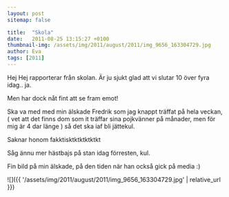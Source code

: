 ```yaml
---
layout: post
sitemap: false

title:  "Skola"
date:   2011-08-25 13:15:27 +0100
thumbnail-img: /assets/img/2011/august/2011/img_9656_163304729.jpg
author: Eva
tags: [2011]
---
```


Hej Hej rapporterar från skolan. Är ju sjukt glad att vi slutar 10 över fyra idag.. ja.



Men har dock nåt fint att se fram emot!




Ska va med med min älskade Fredrik som jag knappt träffat på hela veckan, ( vet att det finns dom som it träffar sina pojkvänner på månader, men för mig är 4 dar länge ) så det ska iaf bli jättekul.




Saknar honom fakktisktktktktktkt







Såg ännu mer hästbajs på stan idag förresten, kul.










Fin bild på min älskade, på den tiden när han också gick på media :)

![]({{ '/assets/img/2011/august/2011/img_9656_163304729.jpg'  | relative_url }})

